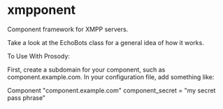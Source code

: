 # xmpponent
Component framework for XMPP servers.

Take a look at the EchoBots class for a general idea of how it works.

To Use With Prosody:

First, create a subdomain for your component, such as component.example.com.
In your configuration file, add something like:

Component "component.example.com"
	component_secret = "my secret pass phrase"
